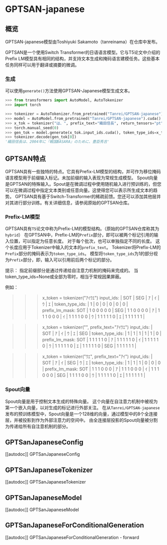 <!--版权 2023 年The HuggingFace团队。保留所有权利。

根据Apache许可证，版本2.0（“许可证”）授权;除非符合许可证，否则您不得使用此文件
。您可以在以下网址获取许可证副本

http://www.apache.org/licenses/LICENSE-2.0

除非适用法律要求或书面同意，否则根据许可证分发的软件是基于“按原样”基础分发的
,不提供任何明示或暗示的保证或条件。请参阅许可证以了解许可下的具体语言和限制。

⚠️ 请注意，此文件为Markdown格式，但包含我们doc-builder的特定语法（类似于MDX），
这可能在您的Markdown查看器中无法正确呈现。-->

# GPTSAN-japanese

## 概览

GPTSAN-japanese模型由Toshiyuki Sakamoto（tanreinama）在仓库中发布。

GPTSAN是一个使用Switch Transformer的日语语言模型。它与T5论文中介绍的Prefix LM模型具有相同的结构，并支持文本生成和掩码语言建模任务。这些基本任务同样可以用于翻译或摘要的微调。

### 生成

可以使用`generate()`方法使用GPTSAN-Japanese模型生成文本。

```python
>>> from transformers import AutoModel, AutoTokenizer
>>> import torch

>>> tokenizer = AutoTokenizer.from_pretrained("Tanrei/GPTSAN-japanese")
>>> model = AutoModel.from_pretrained("Tanrei/GPTSAN-japanese").cuda()
>>> x_tok = tokenizer("は、", prefix_text="織田信長", return_tensors="pt")
>>> torch.manual_seed(0)
>>> gen_tok = model.generate(x_tok.input_ids.cuda(), token_type_ids=x_tok.token_type_ids.cuda(), max_new_tokens=20)
>>> tokenizer.decode(gen_tok[0])
'織田信長は、2004年に『戦国BASARA』のために、豊臣秀吉'
```

## GPTSAN特点

GPTSAN具有一些独特的特点。它具有Prefix-LM模型的结构，并可作为移位掩码语言模型用于前缀输入标记。未加前缀的输入表现为常规生成模型。
Spout向量是GPTSAN的特殊输入。Spout是在微调过程中使用随机输入进行预训练的，但您可以在微调过程中指定文本类别或任意向量。这使得您可以表示所生成文本的趋势。
GPTSAN具有基于Switch-Transformer的稀疏前馈。您还可以添加其他层并对其进行部分训练。有关详细信息，请参阅原始的GPTSAN仓库。

### Prefix-LM模型

GPTSAN具有`T5`论文中称为Prefix-LM的模型结构。（原始的GPTSAN仓库称其为`hybrid`）
在GPTSAN中，Prefix-LM的`Prefix`部分，即可以被两个标记引用的输入位置，可以指定为任意长度。
对于每个批次，也可以单独指定不同的长度。
这个长度应用于Tokenizer中输入的文本的`prefix_text`。
Tokenizer将Prefix-LM的`Prefix`部分的掩码表示为`token_type_ids`。
模型将`token_type_ids`为1的部分视为`Prefix`部分，即，输入可以引用前后两个标记的部分。

提示：
指定前缀部分是通过传递给自注意力机制的掩码来完成的。
当token_type_ids=None或全部为零时，相当于常规因果屏蔽。

例如：
>>> x_token = tokenizer("ｱｲｳｴ")
input_ids:      | SOT | SEG | ｱ | ｲ | ｳ | ｴ |
token_type_ids: | 1   | 0   | 0 | 0 | 0 | 0 |
prefix_lm_mask:
SOT | 1 0 0 0 0 0 |
SEG | 1 1 0 0 0 0 |
ｱ   | 1 1 1 0 0 0 |
ｲ   | 1 1 1 1 0 0 |
ｳ   | 1 1 1 1 1 0 |
ｴ   | 1 1 1 1 1 1 |

>>> x_token = tokenizer("", prefix_text="ｱｲｳｴ")
input_ids:      | SOT | ｱ | ｲ | ｳ | ｴ | SEG |
token_type_ids: | 1   | 1 | 1 | 1 | 1 | 0  |
prefix_lm_mask:
SOT | 1 1 1 1 1 0 |
ｱ   | 1 1 1 1 1 0 |
ｲ   | 1 1 1 1 1 0 |
ｳ   | 1 1 1 1 1 0 |
ｴ   | 1 1 1 1 1 0 |
SEG | 1 1 1 1 1 1 |

>>> x_token = tokenizer("ｳｴ", prefix_text="ｱｲ")
input_ids:      | SOT | ｱ | ｲ | SEG | ｳ | ｴ |
token_type_ids: | 1   | 1 | 1 | 0   | 0 | 0 |
prefix_lm_mask:
SOT | 1 1 1 0 0 0 |
ｱ   | 1 1 1 0 0 0 |
ｲ   | 1 1 1 0 0 0 |
SEG | 1 1 1 1 0 0 |
ｳ   | 1 1 1 1 1 0 |
ｴ   | 1 1 1 1 1 1 |

### Spout向量

Spout向量是用于控制文本生成的特殊向量。
这个向量在自注意力机制中被视为第一个嵌入向量，以对生成的标记进行外部关注。
在从`Tanrei/GPTSAN-japanese`发布的预训练模型中，Spout向量是一个128维的向量，通过模型中的8个全连接层，并被投影到作为外部注意力的空间中。
由全连接层投影的Spout向量被分割为传递给所有自注意机制的部分。

## GPTSanJapaneseConfig

[[autodoc]] GPTSanJapaneseConfig

## GPTSanJapaneseTokenizer

[[autodoc]] GPTSanJapaneseTokenizer

## GPTSanJapaneseModel

[[autodoc]] GPTSanJapaneseModel

## GPTSanJapaneseForConditionalGeneration

[[autodoc]] GPTSanJapaneseForConditionalGeneration
    - forward